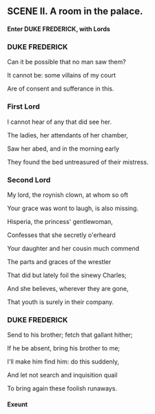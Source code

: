 ## SCENE II. A room in the palace.
#### Enter DUKE FREDERICK, with Lords
### DUKE FREDERICK
Can it be possible that no man saw them?

It cannot be: some villains of my court

Are of consent and sufferance in this.

### First Lord
I cannot hear of any that did see her.

The ladies, her attendants of her chamber,

Saw her abed, and in the morning early

They found the bed untreasured of their mistress.

### Second Lord
My lord, the roynish clown, at whom so oft

Your grace was wont to laugh, is also missing.

Hisperia, the princess' gentlewoman,

Confesses that she secretly o'erheard

Your daughter and her cousin much commend

The parts and graces of the wrestler

That did but lately foil the sinewy Charles;

And she believes, wherever they are gone,

That youth is surely in their company.

### DUKE FREDERICK
Send to his brother; fetch that gallant hither;

If he be absent, bring his brother to me;

I'll make him find him: do this suddenly,

And let not search and inquisition quail

To bring again these foolish runaways.

#### Exeunt
